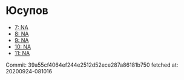 # Юсупов
- [7: NA](7.md)
- [8: NA](8.md)
- [9: NA](9.md)
- [10: NA](10.md)
- [11: NA](11.md)

Commit: 39a55cf4064ef244e2512d52ece287a86181b750
 fetched at: 20200924-081016
